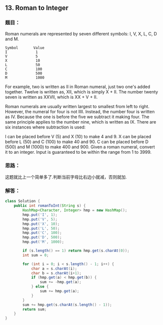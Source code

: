 ## 13. Roman to Integer
### 题目：
Roman numerals are represented by seven different symbols: I, V, X, L, C, D and M.
```
Symbol       Value
I             1
V             5
X             10
L             50
C             100
D             500
M             1000
```
For example, two is written as II in Roman numeral, just two one's added together. Twelve is written as, XII, which is simply X + II. The number twenty seven is written as XXVII, which is XX + V + II.

Roman numerals are usually written largest to smallest from left to right. However, the numeral for four is not IIII. Instead, the number four is written as IV. Because the one is before the five we subtract it making four. The same principle applies to the number nine, which is written as IX. There are six instances where subtraction is used:

I can be placed before V (5) and X (10) to make 4 and 9. 
X can be placed before L (50) and C (100) to make 40 and 90. 
C can be placed before D (500) and M (1000) to make 400 and 900.
Given a roman numeral, convert it to an integer. Input is guaranteed to be within the range from 1 to 3999.

### 思路：
这题就比上一个简单多了.判断当前字母比右边小就减，否则就加.

### 解答：
```java
class Solution {
    public int romanToInt(String s) {
        HashMap<Character, Integer> hmp = new HashMap();
        hmp.put('I', 1);
        hmp.put('V', 5);
        hmp.put('X', 10);
        hmp.put('L', 50);
        hmp.put('C', 100);
        hmp.put('D', 500);
        hmp.put('M', 1000);

        if (s.length() == 1) return hmp.get(s.charAt(0));
        int sum = 0;

        for (int i = 0; i < s.length() - 1; i++) {
            char a = s.charAt(i);
            char b = s.charAt(i+1);
            if (hmp.get(a) < hmp.get(b)) {
                sum += -hmp.get(a);
            } else {
                sum += hmp.get(a);
            }
        }
        sum += hmp.get(s.charAt(s.length() - 1));
        return sum;
    }
}
```